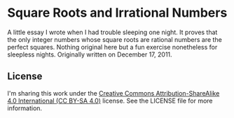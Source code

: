# Square Roots and Irrational Numbers

A little essay I wrote when I had trouble sleeping one night. It proves that the only integer numbers whose square roots are rational numbers are the perfect squares. Nothing original here but a fun exercise nonetheless for sleepless nights. Originally written on December 17, 2011.

## License

I'm sharing this work under the [Creative Commons Attribution-ShareAlike 4.0 International (CC BY-SA 4.0)](http://creativecommons.org/licenses/by-sa/4.0/) license. See the LICENSE file for more information.
